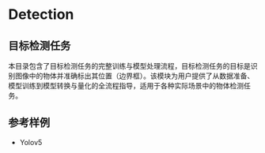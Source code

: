 # Detection

## 目标检测任务
本目录包含了目标检测任务的完整训练与模型处理流程，目标检测任务的目标是识别图像中的物体并准确标出其位置（边界框）。该模块为用户提供了从数据准备、模型训练到模型转换与量化的全流程指导，适用于各种实际场景中的物体检测任务。

## 参考样例
- Yolov5





